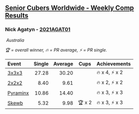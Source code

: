 <style>table {white-space: nowrap;}</style>
<link rel="stylesheet" type="text/css" href="/scw-comp/css/flags.css" />

## [Senior Cubers Worldwide - Weekly Comp Results](/scw-comp/results/)
### Nick Agatyn - [2021AGAT01](https://www.worldcubeassociation.org/persons/2021AGAT01)

<i class="flag flag-AU" />&nbsp;Australia

<span style="white-space: nowrap;">🏆 = overall winner</span>, <span style="white-space: nowrap;">🔥 = PR average</span>, <span style="white-space: nowrap;">⚡ = PR single</span>.

| Event | Single | Average | Cups | Achievements|
| :-- | --: | --: | :--: | :-- |
| [3x3x3](333.md) | 27.28 | 30.20 |  | 🔥 x 4, ⚡ x 2 |
| [2x2x2](222.md) | 8.40 | 9.61 |  | 🔥 x 2, ⚡ x 2 |
| [Pyraminx](pyram.md) | 10.86 | 14.40 |  | 🔥 x 3, ⚡ x 3 |
| [Skewb](skewb.md) | 5.32 | 9.98 | 🏆 x 2 | 🔥 x 3, ⚡ x 3 |

<!-- Global site tag (gtag.js) - Google Analytics -->
<script async src="https://www.googletagmanager.com/gtag/js?id=UA-86348435-3"></script>
<script>window.dataLayer = window.dataLayer || []; function gtag() {dataLayer.push(arguments);} gtag('js', new Date()); gtag('config', 'UA-86348435-3');</script>
